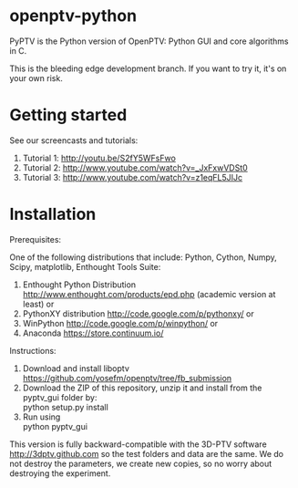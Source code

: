 openptv-python
==============

PyPTV is the Python version of OpenPTV: Python GUI and core algorithms in C. 


This is the bleeding edge development branch. If you want to try it, it's on your own risk. 


Getting started
===============
See our screencasts and tutorials:


1.  Tutorial 1: http://youtu.be/S2fY5WFsFwo
2.  Tutorial 2: http://www.youtube.com/watch?v=_JxFxwVDSt0
3.  Tutorial 3: http://www.youtube.com/watch?v=z1eqFL5JIJc



Installation
============

Prerequisites:

One of the following distributions that include: Python, Cython, Numpy, Scipy, matplotlib, Enthought Tools Suite:

1. Enthought Python Distribution http://www.enthought.com/products/epd.php (academic version at least) or
2. PythonXY distribution http://code.google.com/p/pythonxy/ or
3. WinPython http://code.google.com/p/winpython/ or
4. Anaconda https://store.continuum.io/


Instructions:

1. Download and install liboptv <https://github.com/yosefm/openptv/tree/fb_submission>
2. Download the ZIP of this repository, unzip it and install from the pyptv_gui folder by:  
    python setup.py install
3. Run using   
    python pyptv_gui 

This version is fully backward-compatible with the 3D-PTV software http://3dptv.github.com so the test folders and data 
are the same. We do not destroy the parameters, we create new copies, so no worry about destroying the experiment.








